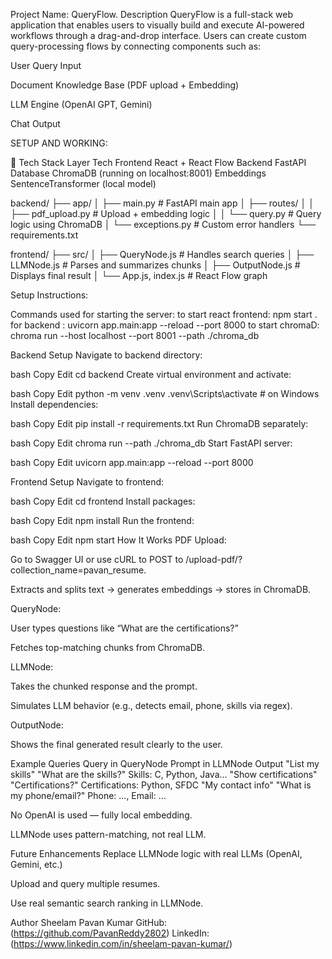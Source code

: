 Project Name: QueryFlow.
Description
QueryFlow is a full-stack web application that enables users to visually build and execute AI-powered workflows through a drag-and-drop interface. Users can create custom query-processing flows by connecting components such as:

User Query Input

Document Knowledge Base (PDF upload + Embedding)

LLM Engine (OpenAI GPT, Gemini)

Chat Output


SETUP AND WORKING:

🧱 Tech Stack
Layer	Tech
Frontend	React + React Flow
Backend	FastAPI
Database	ChromaDB (running on localhost:8001)
Embeddings	SentenceTransformer (local model)

backend/
├── app/
│   ├── main.py              # FastAPI main app
│   ├── routes/
│   │   ├── pdf_upload.py    # Upload + embedding logic
│   │   └── query.py         # Query logic using ChromaDB
│   └── exceptions.py        # Custom error handlers
└── requirements.txt

frontend/
├── src/
│   ├── QueryNode.js         # Handles search queries
│   ├── LLMNode.js           # Parses and summarizes chunks
│   ├── OutputNode.js        # Displays final result
│   └── App.js, index.js     # React Flow graph




 Setup Instructions:

 Commands used for starting the server:
 to start react frontend: npm start .
 for backend : uvicorn app.main:app --reload --port 8000
 to start chromaD:  chroma run --host localhost --port 8001 --path ./chroma_db

 
 Backend Setup
Navigate to backend directory:

bash
Copy
Edit
cd backend
Create virtual environment and activate:

bash
Copy
Edit
python -m venv .venv
.venv\Scripts\activate  # on Windows
Install dependencies:

bash
Copy
Edit
pip install -r requirements.txt
Run ChromaDB separately:

bash
Copy
Edit
chroma run --path ./chroma_db
Start FastAPI server:

bash
Copy
Edit
uvicorn app.main:app --reload --port 8000


 Frontend Setup
Navigate to frontend:

bash
Copy
Edit
cd frontend
Install packages:

bash
Copy
Edit
npm install
Run the frontend:

bash
Copy
Edit
npm start
 How It Works
PDF Upload:

Go to Swagger UI or use cURL to POST to /upload-pdf/?collection_name=pavan_resume.

Extracts and splits text → generates embeddings → stores in ChromaDB.

QueryNode:

User types questions like “What are the certifications?”

Fetches top-matching chunks from ChromaDB.

LLMNode:

Takes the chunked response and the prompt.

Simulates LLM behavior (e.g., detects email, phone, skills via regex).

OutputNode:

Shows the final generated result clearly to the user.

 Example Queries
Query in QueryNode	Prompt in LLMNode	Output
"List my skills"	"What are the skills?"	 Skills: C, Python, Java...
"Show certifications"	"Certifications?"	 Certifications: Python, SFDC
"My contact info"	"What is my phone/email?"   Phone: ...,  Email: ...

 No OpenAI is used — fully local embedding.

 LLMNode uses pattern-matching, not real LLM.


Future Enhancements
Replace LLMNode logic with real LLMs (OpenAI, Gemini, etc.)

Upload and query multiple resumes.

Use real semantic search ranking in LLMNode.


Author
Sheelam Pavan Kumar
GitHub: (https://github.com/PavanReddy2802)
LinkedIn:(https://www.linkedin.com/in/sheelam-pavan-kumar/)